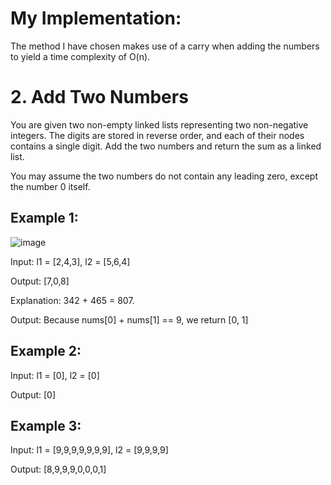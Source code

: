 # My Implementation:
The method I have chosen makes use of a carry when adding the numbers to yield a time complexity of O(n).

# 2. Add Two Numbers

You are given two non-empty linked lists representing two non-negative integers. The digits are stored in reverse order, and each of their nodes contains a single digit. Add the two numbers and return the sum as a linked list.

You may assume the two numbers do not contain any leading zero, except the number 0 itself.

## Example 1:
![image](https://user-images.githubusercontent.com/55320801/147364942-09ab2e8a-2f66-4bf0-8363-1e7ef41a9338.png)


Input: l1 = [2,4,3], l2 = [5,6,4]

Output: [7,0,8]

Explanation: 342 + 465 = 807.

Output: Because nums[0] + nums[1] == 9, we return [0, 1]

## Example 2:
Input: l1 = [0], l2 = [0]

Output: [0]

## Example 3:
Input: l1 = [9,9,9,9,9,9,9], l2 = [9,9,9,9]

Output: [8,9,9,9,0,0,0,1]
 
